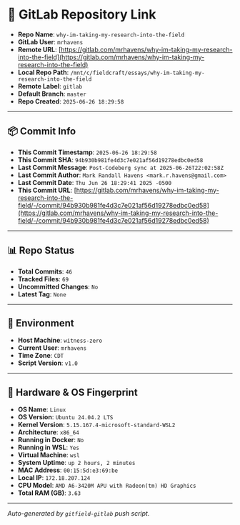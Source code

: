 # 🔗 GitLab Repository Link

- **Repo Name**: `why-im-taking-my-research-into-the-field`
- **GitLab User**: `mrhavens`
- **Remote URL**: [https://gitlab.com/mrhavens/why-im-taking-my-research-into-the-field](https://gitlab.com/mrhavens/why-im-taking-my-research-into-the-field)
- **Local Repo Path**: `/mnt/c/fieldcraft/essays/why-im-taking-my-research-into-the-field`
- **Remote Label**: `gitlab`
- **Default Branch**: `master`
- **Repo Created**: `2025-06-26 18:29:58`

---

## 📦 Commit Info

- **This Commit Timestamp**: `2025-06-26 18:29:58`
- **This Commit SHA**: `94b930b981fe4d3c7e021af56d19278edbc0ed58`
- **Last Commit Message**: `Post-Codeberg sync at 2025-06-26T22:02:58Z`
- **Last Commit Author**: `Mark Randall Havens <mark.r.havens@gmail.com>`
- **Last Commit Date**: `Thu Jun 26 18:29:41 2025 -0500`
- **This Commit URL**: [https://gitlab.com/mrhavens/why-im-taking-my-research-into-the-field/-/commit/94b930b981fe4d3c7e021af56d19278edbc0ed58](https://gitlab.com/mrhavens/why-im-taking-my-research-into-the-field/-/commit/94b930b981fe4d3c7e021af56d19278edbc0ed58)

---

## 📊 Repo Status

- **Total Commits**: `46`
- **Tracked Files**: `69`
- **Uncommitted Changes**: `No`
- **Latest Tag**: `None`

---

## 🧽 Environment

- **Host Machine**: `witness-zero`
- **Current User**: `mrhavens`
- **Time Zone**: `CDT`
- **Script Version**: `v1.0`

---

## 🧬 Hardware & OS Fingerprint

- **OS Name**: `Linux`
- **OS Version**: `Ubuntu 24.04.2 LTS`
- **Kernel Version**: `5.15.167.4-microsoft-standard-WSL2`
- **Architecture**: `x86_64`
- **Running in Docker**: `No`
- **Running in WSL**: `Yes`
- **Virtual Machine**: `wsl`
- **System Uptime**: `up 2 hours, 2 minutes`
- **MAC Address**: `00:15:5d:e3:69:be`
- **Local IP**: `172.18.207.124`
- **CPU Model**: `AMD A6-3420M APU with Radeon(tm) HD Graphics`
- **Total RAM (GB)**: `3.63`

---

_Auto-generated by `gitfield-gitlab` push script._

